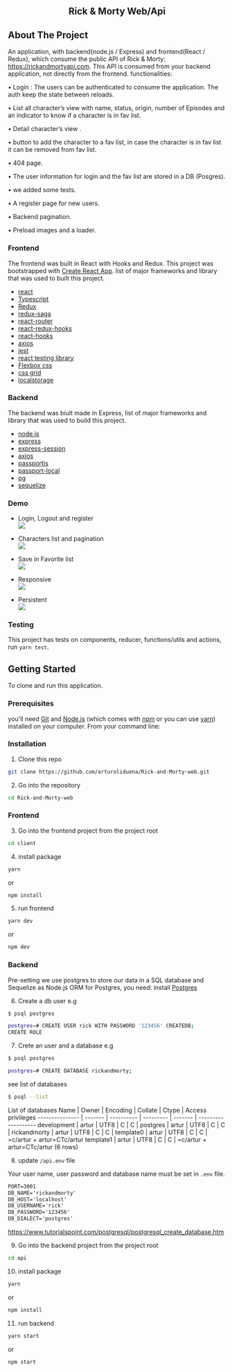 <!-- PROJECT -->
<h2 align="center">Rick & Morty Web/Api</h2>

<!-- ABOUT THE PROJECT -->
## About The Project

An application, with backend(node.js / Express) and frontend(React / Redux), which consume the public API of Rick & Morty: https://rickandmortyapi.com. This API is consumed from your backend  application, not directly from the frontend. 
functionalities:

• Login : The users can be authenticated to consume the application. The auth keep the state between reloads.

• List all character’s view with name, status, origin, number of Episodes and an indicator to know if a character is in fav list. 

• Detail character’s view .

• button to add the character to a fav list, in case the character is in fav list it can be removed from fav list.

• 404 page.

• The user information for login and the fav list are stored in a DB (Posgres).

• we added some tests.

• A register page for new users.

• Backend pagination.

• Preload images and a loader.

### Frontend
The frontend was built in React with Hooks and Redux. This project was bootstrapped with [Create React App](https://github.com/facebook/create-react-app).
list of major frameworks and library that was used to built this project.
* [react](https://reactjs.org/)
* [Typescript](https://www.typescriptlang.org/)
* [Redux](https://redux.js.org/)
* [redux-saga](https://redux-saga.js.org/)
* [react-router](https://reactrouter.com/)
* [react-redux-hooks](https://react-redux.js.org/next/api/hooks)
* [react-hooks](https://reactjs.org/docs/hooks-intro.html)
* [axios](https://github.com/axios/axios)
* [jest](https://jestjs.io/docs/en/getting-started.html)
* [react testing library](https://testing-library.com/docs/react-testing-library/intro/)
* [Flexbox css](https://css-tricks.com/snippets/css/a-guide-to-flexbox/)
* [css grid](https://css-tricks.com/snippets/css/complete-guide-grid/)
* [localstorage](https://developer.mozilla.org/en-US/docs/Web/API/Window/localStorage)

### Backend
The backend was biult made in Express, list of major frameworks and library that was used to build this project.
* [node.js](https://nodejs.org/en/)
* [express](https://expressjs.com/)
* [express-session](https://github.com/expressjs/session)
* [axios](https://github.com/axios/axios)
* [passportjs](http://www.passportjs.org/)
* [passport-local](http://www.passportjs.org/packages/passport-local/)
* [pg](https://github.com/brianc/node-postgres)
* [sequelize](https://sequelize.org/)

### Demo
* Login, Logout and register <br/>
![](gif/demo.gif)

* Characters list and pagination <br/>
![](gif/demo_.gif)

* Save in Favorite list <br/>
![](gif/demo_.gif)

* Responsive <br/>
![](gif/demo_reponsive.gif)

* Persistent <br/>
![](gif/demo_persist_data.gif)



### Testing
This project has tests on components, reducer, functions/utils and actions, run `yarn test`.

<!-- GETTING STARTED -->
## Getting Started

To clone and run this application.

### Prerequisites

you'll need [Git](https://git-scm.com) and [Node.js](https://nodejs.org/en/download/) (which comes with [npm](http://npmjs.com) or you can use [yarn](https://classic.yarnpkg.com/en/docs/install/)) installed on your computer. From your command line:

### Installation

1. Clone this repo
```sh
git clone https://github.com/arturoliduena/Rick-and-Morty-web.git
```

2. Go into the repository
```sh
cd Rick-and-Morty-web
```

### Frontend 
3. Go into the frontend project from the project root
```sh
cd client
```

4. install package
```sh
yarn
```
or
```sh
npm install
```

5. run frontend
```sh
yarn dev
```
or
```sh
npm dev
```

### Backend 
Pre-setting
we use postgres to store our data in a SQL database and Sequelize as Node.js ORM for Postgres, you need:
install [Postgres](https://www.postgresql.org/download/)


6. Create a db user
e.g
```sh
$ psql postgres
```
```sh
postgres=# CREATE USER rick WITH PASSWORD '123456' CREATEDB;
CREATE ROLE
```

7. Crete an user and a database
e.g
```sh
$ psql postgres
```
```sh
postgres=# CREATE DATABASE rickandmorty;
```

see list of databases
```sh
$ psql --list
```
List of databases
Name | Owner | Encoding | Collate | Ctype | Access privileges
--------------- | ------- | ---------- | --------- | ------- | -------------------
 development   | artur | UTF8     | C       | C     | 
 postgres      | artur | UTF8     | C       | C     | 
 rickandmorty  | artur | UTF8     | C       | C     | 
 template0     | artur | UTF8     | C       | C     | =c/artur + artur=CTc/artur
 template1     | artur | UTF8     | C       | C     | =c/artur + artur=CTc/artur
(6 rows)

8. update `/api.env` file

Your user name, user password and database name must be set in `.env` file.
```txt
PORT=3001
DB_NAME='rickandmorty'
DB_HOST='localhost'
DB_USERNAME='rick'
DB_PASSWORD='123456'
DB_DIALECT='postgres'
```

https://www.tutorialspoint.com/postgresql/postgresql_create_database.htm

9. Go into the backend project from the project root
```sh
cd api
```

10. install package
```sh
yarn
```
or
```sh
npm install
```

11. run backend
```sh
yarn start
```
or
```sh
npm start
```
